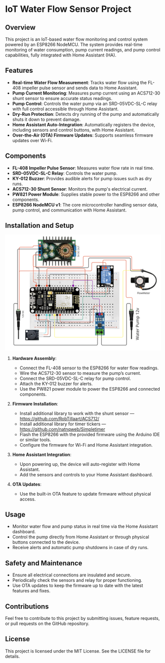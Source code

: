 # IoT Water Flow Sensor Project

## Overview

This project is an IoT-based water flow monitoring and control system powered by an ESP8266 NodeMCU. The system provides real-time monitoring of water consumption, pump current readings, and pump control capabilities, fully integrated with Home Assistant (HA).

## Features

- **Real-time Water Flow Measurement**: Tracks water flow using the FL-408 impeller pulse sensor and sends data to Home Assistant.
- **Pump Current Monitoring**: Measures pump current using an ACS712-30 shunt sensor to ensure accurate status readings.
- **Pump Control**: Controls the water pump via an SRD-05VDC-SL-C relay with full control accessible through Home Assistant.
- **Dry-Run Protection**: Detects dry running of the pump and automatically shuts it down to prevent damage.
- **Home Assistant Auto-Integration**: Automatically registers the device, including sensors and control buttons, with Home Assistant.
- **Over-the-Air (OTA) Firmware Updates**: Supports seamless firmware updates over Wi-Fi.

## Components

- **FL-408 Impeller Pulse Sensor**: Measures water flow rate in real time.
- **SRD-05VDC-SL-C Relay**: Controls the water pump.
- **KY-012 Buzzer**: Provides audible alerts for pump issues such as dry runs.
- **ACS712-30 Shunt Sensor**: Monitors the pump's electrical current.
- **PW821 Power Module**: Supplies stable power to the ESP8266 and other components.
- **ESP8266 NodeMCU v1**: The core microcontroller handling sensor data, pump control, and communication with Home Assistant.

## Installation and Setup

![principal diagram](flowmeter_circuit_scheme.png)

1. **Hardware Assembly**:

   - Connect the FL-408 sensor to the ESP8266 for water flow readings.
   - Wire the ACS712-30 sensor to measure the pump’s current.
   - Connect the SRD-05VDC-SL-C relay for pump control.
   - Attach the KY-012 buzzer for alerts.
   - Use the PW821 power module to power the ESP8266 and connected components.

2. **Firmware Installation**:

   - Install additional library to work with the shunt sensor — https://github.com/RobTillaart/ACS712/
   - Install additional library for timer tickers — https://github.com/natnqweb/Simpletimer
   - Flash the ESP8266 with the provided firmware using the Arduino IDE or similar tools.
   - Configure the firmware for Wi-Fi and Home Assistant integration.

3. **Home Assistant Integration**:

   - Upon powering up, the device will auto-register with Home Assistant.
   - Add the sensors and controls to your Home Assistant dashboard.

4. **OTA Updates**:

   - Use the built-in OTA feature to update firmware without physical access.

## Usage

- Monitor water flow and pump status in real time via the Home Assistant dashboard.
- Control the pump directly from Home Assistant or through physical buttons connected to the device.
- Receive alerts and automatic pump shutdowns in case of dry runs.

## Safety and Maintenance

- Ensure all electrical connections are insulated and secure.
- Periodically check the sensors and relay for proper functioning.
- Use OTA updates to keep the firmware up to date with the latest features and fixes.

## Contributions

Feel free to contribute to this project by submitting issues, feature requests, or pull requests on the GitHub repository.

## License

This project is licensed under the MIT License. See the LICENSE file for details.

